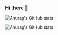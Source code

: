 ### Hi there 👋




![Anurag's GitHub stats](https://github-readme-stats.vercel.app/api?username=delafuentej&count_private=true)

![Anurag's GitHub stats](https://github-readme-stats.vercel.app/api?username=anuraghazra&show_icons=true&theme=radical)



